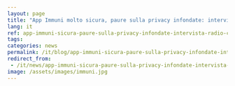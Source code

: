 ```yaml
---
layout: page
title: "App Immuni molto sicura, paure sulla privacy infondate: intervista per Radio Cusano Campus"
lang: it
ref: app-immuni-sicura-paure-sulla-privacy-infondate-intervista-radio-cusano-campus
tags:
categories: news
permalink: /it/blog/app-immuni-sicura-paure-sulla-privacy-infondate-intervista-radio-cusano-campus/
redirect_from:
 - /it/news/app-immuni-sicura-paure-sulla-privacy-infondate-intervista-radio-cusano-campus
image: /assets/images/immuni.jpg
---
```

